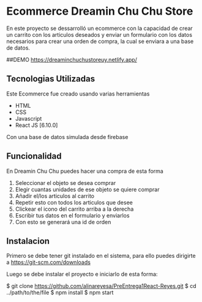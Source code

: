 # Ecommerce Dreamin Chu Chu Store

En este proyecto se dessarrolló un ecommerce con la capacidad de crear un carrito con los articulos deseados y enviar un formulario con los datos necesarios para crear una orden de compra, la cual se enviara a una base de datos.

##DEMO
https://dreaminchuchustoreuy.netlify.app/

## Tecnologias Utilizadas
Este Ecommerce fue creado usando varias herramientas
- HTML
- CSS
- Javascript
- React JS [6.10.0]

Con una base de datos simulada desde firebase

## Funcionalidad
En Dreamin Chu Chu puedes hacer una compra de esta forma
1. Seleccionar el objeto se desea comprar
2. Elegir cuantas unidades de ese objeto se quiere comprar
3. Añadir el/los articulos al carrito
4. Repetir esto con todos los articulos que desee
5. Clickear el icono del carrito arriba a la derecha
6. Escribir tus datos en el formulario y enviarlos
7. Con esto se generará una id de orden

## Instalacion
Primero se debe tener git instalado en el sistema, para ello puedes dirigirte a
https://git-scm.com/downloads

Luego se debe instalar el proyecto e iniciarlo de esta forma:

$ git clone https://github.com/alinareyesa/PreEntrega1React-Reyes.git
$ cd ../path/to/the/file
$ npm install
$ npm start

